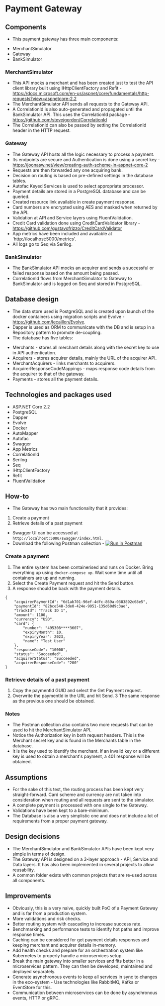 # Payment Gateway
## Components
- This payment gateway has three main components:
* MerchantSimulator
* Gateway
* BankSimulator

### MerchantSimulator
- This API mocks a merchant and has been created just to test the API client library built using IHttpClientFactory and Refit - https://docs.microsoft.com/en-us/aspnet/core/fundamentals/http-requests?view=aspnetcore-2.2
- The MerchantSimulator API sends all requests to the Gateway API.
- A CorrelationId is also auto-generated and propagated until the BankSimulator API. This uses the CorrelationId package - https://github.com/stevejgordon/CorrelationId
- The CorrelationId can also be passed by setting the CorrelationId header in the HTTP request.

### Gateway
- The Gateway API hosts all the logic necessary to process a payment.
- Its endpoints are secure and Authentication is done using a secret key - https://joonasw.net/view/creating-auth-scheme-in-aspnet-core-2
- Requests are then forwarded any one acquiring bank.
- Decision on routing is based on pre-defined settings in the database tables.
- Autofac Keyed Services is used to select appropriate processor.
- Payment details are stored in a PostgreSQL database and can be queried.
- Created resource link available in create payment response.
- Card numbers are encrypted using AES and masked when returned by the API.
- Validation at API and Service layers using FluentValidation.
- Credit Card validation done using CreditCardValidator library - https://github.com/gustavofrizzo/CreditCardValidator
- App metrics have been included and available at 'http://localhost:5000/metrics'.
- All logs go to Seq via Serilog.

### BankSimulator
- The BankSimulator API mocks an acquirer and sends a successful or failed response based on the amount being passed.
- CorrelationId flows from MerchantSimulator to Gateway to BankSimulator and is logged on Seq and stored in PostgreSQL.

## Database design
- The data store used is PostgreSQL and is created upon launch of the docker containers using migration scripts and Evolve - https://github.com/lecaillon/Evolve.
- Dapper is used as ORM to communicate with the DB and is setup in a Repository pattern to promote de-coupling.
- The database has five tables:
* Merchants - stores all merchant details along with the secret key to use in API authentication.
* Acquirers - stores acquirer details, mainly the URL of the acquirer API.
* MerchantAcquirers - links merchants to acquirers.
* AcquirerResponseCodeMappings - maps response code details from the acquirer to that of the gateway.
* Payments - stores all the payment details.

## Technologies and packages used
- ASP.NET Core 2.2
- PostgreSQL
- Dapper
- Evolve
- Docker
- AutoMapper
- Autofac
- Swagger
- App Metrics
- CorrelationId
- Serilog
- Seq
- IHttpClientFactory
- Refit
- FluentValidation

## How-to
- The Gateway has two main functionality that it provides:
1. Create a payment
2. Retrieve details of a past payment
- Swagger UI can be accessed at `http://localhost:5000/swagger/index.html`.
- Download the following Postman collection - [![Run in Postman](https://run.pstmn.io/button.svg)](https://app.getpostman.com/run-collection/47fc17ea36637b4502d7)

### Create a payment
1. The entire system has been containerised and runs on Docker. Bring everything up using `docker-compose up`. Wait some time until all containers are up and running.
2. Select the Create Payment request and hit the Send button.
3. A response should be back with the payment details.
```
{
    "acquirerPaymentId": "6d1ab701-96ef-4dfc-869a-0383892c68e5",
    "paymentId": "82bce548-3de0-424e-9051-135d60d9c3ae",
    "trackId": "Track ID 1",
    "amount": 1100,
    "currency": "USD",
    "card": {
        "number": "495308****3607",
        "expiryMonth": 10,
        "expiryYear": 2023,
        "name": "Test User"
    },
    "responseCode": "10000",
    "status": "Succeeded",
    "acquirerStatus": "Succeeded",
    "acquirerResponseCode": "200"
}
```

### Retrieve details of a past payment
1. Copy the paymentId GUID and select the Get Payment request.
2. Overwrite the paymentId in the URL and hit Send.
3 The same response as the previous one should be obtained.

### Notes
- The Postman collection also contains two more requests that can be used to hit the MerchantSimulator API.
- Notice the Authorization key in both request headers. This is the Merchant secret key and is found in the Merchants table in the database.
- It is the key used to identify the merchant. If an invalid key or a different key is used to obtain a merchant's payment, a 401 response will be obtained.

## Assumptions
- For the sake of this test, the routing process has been kept very straight-forward. Card scheme and currency are not taken into consideration when routing and all requests are sent to the simulator.
- A complete payment is processed with one single to the Gateway.
- Validations have been kept to a bare-minimum.
- The Database is also a very simplistic one and does not include a lot of requirements from a proper payment gateway.

## Design decisions
- The MerchantSimulator and BankSimulator APIs have been kept very simple in terms of design.
- The Gateway API is designed on a 3-layer approach - API, Service and Data layers. It has also been implemented in several projects to allow reusability.
- A common folder exists with common projects that are re-used across all components.

## Improvements
- Obviously, this is a very naive, quickly built PoC of a Payment Gateway and is far from a production system.
- More validations and risk checks.
- Better routing system with cascading to increase success rate.
- Benchmarking and performance tests to identify hot paths and improve response times.
- Caching can be considered for get payment details responses and keeping merchant and acquirer details in-memory.
- Add health checks and prepare for an orchestration system like Kubernetes to properly handle a microservices setup.
- Break the main gateway into smaller services and fits better in a microservices pattern. They can then be developed, maintained and deployed separately.
- Generate asynchronous events to keep all services in sync to changes in the eco-system - Use technologies like RabbitMQ, Kafka or EventStore for this.
- Communication between microservices can be done by asynchronous events, HTTP or gRPC.